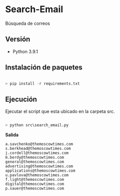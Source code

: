 # Search-Email
Búsqueda de correos

## Versión
- Python 3.9.1

## Instalación de paquetes
```python	

> pip install -r requirements.txt

```

## Ejecución
Ejecutar el script que esta ubicado en la carpeta src.

```python	

> python src\search_email.py

```
**Salida**

```
a.savchenko@themoscowtimes.com
s.berkhead@themoscowtimes.com  
j.cordell@themoscowtimes.com   
m.berdy@themoscowtimes.com     
general@themoscowtimes.com     
advertising@themoscowtimes.com 
applications@themoscowtimes.com
u.pavlova@themoscowtimes.com   
f.light@themoscowtimes.com     
digital@themoscowtimes.com     
p.sauer@themoscowtimes.com 
```

